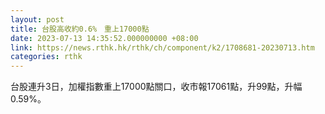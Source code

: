 ```yaml
---
layout: post
title: 台股高收約0.6%　重上17000點
date: 2023-07-13 14:35:52.000000000 +08:00
link: https://news.rthk.hk/rthk/ch/component/k2/1708681-20230713.htm
categories: rthk
---
```


台股連升3日，加權指數重上17000點關口，收市報17061點，升99點，升幅0.59%。
